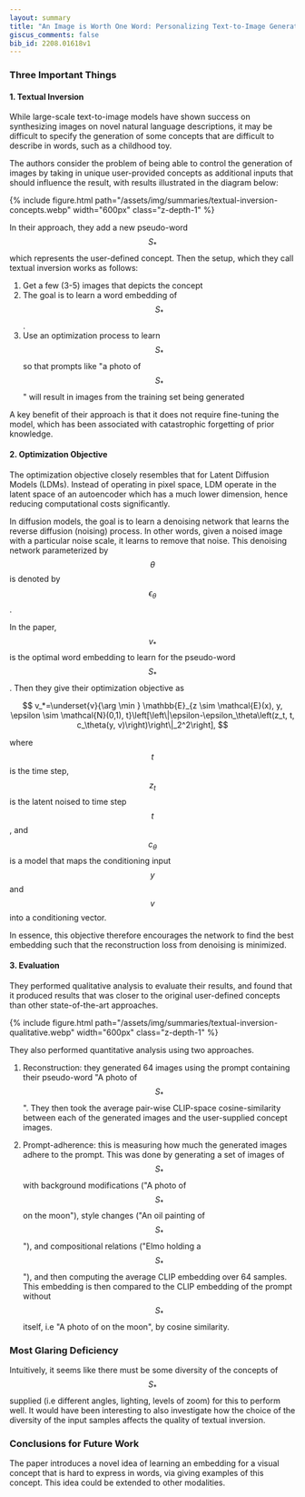 ```yaml
---
layout: summary
title: "An Image is Worth One Word: Personalizing Text-to-Image Generation using Textual Inversion"
giscus_comments: false
bib_id: 2208.01618v1
---
```


### Three Important Things

#### 1. Textual Inversion
While large-scale text-to-image models have shown success on synthesizing 
images on novel natural language descriptions, it may be difficult to specify the generation
of some concepts that are difficult to describe in words, such as a childhood toy.

The authors consider the problem of being able to control the generation of images
by taking in unique user-provided concepts as additional inputs that should influence
the result, with results illustrated in the diagram below:

{% include figure.html
    path="/assets/img/summaries/textual-inversion-concepts.webp"
    width="600px"
    class="z-depth-1"
%}

In their approach, they add a new pseudo-word $$S_*$$ which represents the
user-defined concept. Then the setup, which they call textual inversion works as follows:

1. Get a few (3-5) images that depicts the concept
2. The goal is to learn a word embedding of $$S_*$$.
3. Use an optimization process to learn $$S_*$$ so that prompts like "a photo of
$$S_*$$" will result in images from the training set being generated

A key benefit of their approach is that it does not require fine-tuning the model,
which has been associated with catastrophic forgetting of prior knowledge.

#### 2. Optimization Objective

The optimization objective closely resembles that for Latent Diffusion Models (LDMs).
Instead of operating in pixel space, LDM operate in the latent space of an autoencoder
which has a much lower dimension, hence reducing computational costs significantly.

In diffusion models, the goal is to learn a denoising network that learns the 
reverse diffusion (noising) process. In other words, given a noised image
with a particular noise scale, it learns to remove that noise.
This denoising network parameterized by $$\theta$$ is denoted by $$\epsilon_\theta$$.

In the paper, $$v_*$$ is the optimal word embedding to learn for the pseudo-word $$S_*$$.
Then they give their optimization objective as

$$
v_*=\underset{v}{\arg \min } \mathbb{E}_{z \sim \mathcal{E}(x), y, \epsilon \sim \mathcal{N}(0,1), t}\left[\left\|\epsilon-\epsilon_\theta\left(z_t, t, c_\theta(y, v)\right)\right\|_2^2\right],
$$

where $$t$$ is the time step, $$z_t$$ is the latent noised to time step $$t$$, 
and $$c_\theta$$ is a model that maps the conditioning input $$y$$ and $$v$$ into 
a conditioning vector.

In essence, this objective therefore encourages the network to find the best embedding
such that the reconstruction loss from denoising is minimized.

#### 3. Evaluation
They performed qualitative analysis to evaluate their results, and found that
it produced results that was closer to the original user-defined concepts
than other state-of-the-art approaches.

{% include figure.html
    path="/assets/img/summaries/textual-inversion-qualitative.webp"
    width="600px"
    class="z-depth-1"
%}

They also performed quantitative analysis using two approaches.

1. Reconstruction: they generated 64 images using the prompt containing their
pseudo-word "A photo of $$S_*$$". They then took the average
pair-wise CLIP-space cosine-similarity between each of the generated
images and the user-supplied concept images.

2. Prompt-adherence: this is measuring how much the generated images
adhere to the prompt. This was done by generating a set of images of $$S_*$$
with background modifications ("A photo of $$S_*$$ on the moon"), style changes
("An oil painting of $$S_*$$"), and compositional relations ("Elmo holding a
$$S_*$$"), and then computing the average CLIP embedding over 64 samples.
This embedding is then compared to the CLIP embedding of the prompt
without $$S_*$$ itself, i.e "A photo of on the moon", by cosine similarity.

### Most Glaring Deficiency

Intuitively, it seems like there must be some diversity of the concepts of
$$S_*$$ supplied (i.e different angles, lighting, levels of zoom) for this to perform
well. It would have been interesting to also investigate how the choice
of the diversity of the input samples affects the quality of textual inversion.

### Conclusions for Future Work
The paper introduces a novel idea of learning an embedding for a visual concept that is
hard to express in words, via giving examples of this concept.
This idea could be extended to other modalities.
